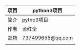 | 项目 | python3项目      |
| ---- | ---------------- |
| 简介 | pytho3项目       |
| 作者 | 孟红全           |
| 邮箱 | 737499655@qq.com |
|      |                  |



